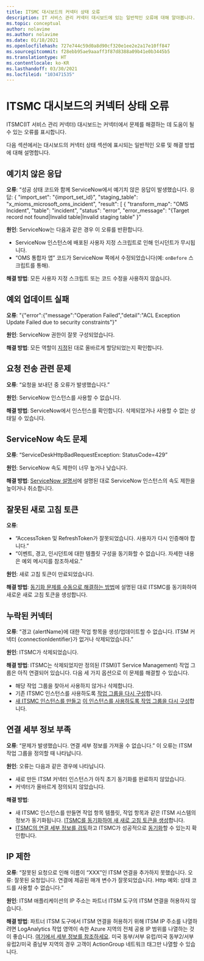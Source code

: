 ```yaml
---
title: ITSMC 대시보드의 커넥터 상태 오류
description: IT 서비스 관리 커넥터 대시보드에 있는 일반적인 오류에 대해 알아봅니다.
ms.topic: conceptual
author: nolavime
ms.author: nolavime
ms.date: 01/18/2021
ms.openlocfilehash: 727e744c59d0a8d90cf320e1ee2e2a17e10ff847
ms.sourcegitcommit: f28ebb95ae9aaaff3f87d8388a09b41e0b3445b5
ms.translationtype: HT
ms.contentlocale: ko-KR
ms.lasthandoff: 03/30/2021
ms.locfileid: "103471535"
---
```

# <a name="connector-status-errors-in-the-itsmc-dashboard"></a>ITSMC 대시보드의 커넥터 상태 오류

ITSMC(IT 서비스 관리 커넥터) 대시보드는 커넥터에서 문제를 해결하는 데 도움이 될 수 있는 오류를 표시합니다.

다음 섹션에서는 대시보드의 커넥터 상태 섹션에 표시되는 일반적인 오류 및 해결 방법에 대해 설명합니다.

## <a name="unexpected-response"></a>예기치 않은 응답

**오류**: “성공 상태 코드와 함께 ServiceNow에서 예기치 않은 응답이 발생했습니다. 응답: { "import_set": "{import_set_id}", "staging_table": "x_mioms_microsoft_oms_incident", "result": [ { "transform_map": "OMS Incident", "table": "incident", "status": "error", "error_message": "{Target record not found|Invalid table|Invalid staging table" }"

**원인**: ServiceNow는 다음과 같은 경우 이 오류를 반환합니다.

* ServiceNow 인스턴스에 배포된 사용자 지정 스크립트로 인해 인시던트가 무시됩니다.
* “OMS 통합자 앱” 코드가 ServiceNow 쪽에서 수정되었습니다(예: `onBefore` 스크립트를 통해).

**해결 방법**: 모든 사용자 지정 스크립트 또는 코드 수정을 사용하지 않습니다.

## <a name="exception-update-failure"></a>예외 업데이트 실패

**오류**: "{"error":{"message":"Operation Failed","detail":"ACL Exception Update Failed due to security constraints"}"

**원인**: ServiceNow 권한이 잘못 구성되었습니다.

**해결 방법**: 모든 역할이 [지정](itsmc-connections-servicenow.md#install-the-user-app-and-create-the-user-role)된 대로 올바르게 할당되었는지 확인합니다.

## <a name="problem-sending-a-request"></a>요청 전송 관련 문제

**오류**: “요청을 보내던 중 오류가 발생했습니다.”

**원인**: ServiceNow 인스턴스를 사용할 수 없습니다.

**해결 방법**: ServiceNow에서 인스턴스를 확인합니다. 삭제되었거나 사용할 수 없는 상태일 수 있습니다.

## <a name="servicenow-rate-problem"></a>ServiceNow 속도 문제

**오류**: “ServiceDeskHttpBadRequestException: StatusCode=429”

**원인**: ServiceNow 속도 제한이 너무 높거나 낮습니다.

**해결 방법**: [ServiceNow 설명서](https://docs.servicenow.com/bundle/london-application-development/page/integrate/inbound-rest/task/investigate-rate-limit-violations.html)에 설명된 대로 ServiceNow 인스턴스의 속도 제한을 높이거나 취소합니다.

## <a name="invalid-refresh-token"></a>잘못된 새로 고침 토큰

**오류**: 
  * “AccessToken 및 RefreshToken가 잘못되었습니다. 사용자가 다시 인증해야 합니다.”
  * “이벤트, 경고, 인시던트에 대한 템플릿 구성을 동기화할 수 없습니다. 자세한 내용은 예외 메시지를 참조하세요.”

**원인**: 새로 고침 토큰이 만료되었습니다.

**해결 방법**: [동기화 문제를 수동으로 해결하는 방법](./itsmc-resync-servicenow.md)에 설명된 대로 ITSMC를 동기화하여 새로운 새로 고침 토큰을 생성합니다.

## <a name="missing-connector"></a>누락된 커넥터

**오류**: “경고 {alertName}에 대한 작업 항목을 생성/업데이트할 수 없습니다. ITSM 커넥터 {connectionIdentifier}가 없거나 삭제되었습니다.”

**원인**: ITSMC가 삭제되었습니다.

**해결 방법**: ITSMC는 삭제되었지만 정의된 ITSM(IT Service Management) 작업 그룹은 아직 연결되어 있습니다. 다음 세 가지 옵션으로 이 문제를 해결할 수 있습니다.

* 해당 작업 그룹을 찾아서 사용하지 않거나 삭제합니다.
* 기존 ITSMC 인스턴스를 사용하도록 [작업 그룹을 다시 구성](./itsmc-definition.md#create-itsm-work-items-from-azure-alerts)합니다.
* [새 ITSMC 인스턴스를 만들고](./itsmc-definition.md#create-an-itsm-connection) [이 인스턴스를 사용하도록 작업 그룹을 다시 구성](itsmc-definition.md#create-itsm-work-items-from-azure-alerts)합니다.

## <a name="lack-of-connection-details"></a>연결 세부 정보 부족

**오류**: “문제가 발생했습니다. 연결 세부 정보를 가져올 수 없습니다.” 이 오류는 ITSM 작업 그룹을 정의할 때 나타납니다.

**원인**: 오류는 다음과 같은 경우에 나타납니다.

* 새로 만든 ITSM 커넥터 인스턴스가 아직 초기 동기화를 완료하지 않았습니다.
* 커넥터가 올바르게 정의되지 않았습니다.

**해결 방법**: 

* 새 ITSMC 인스턴스를 만들면 작업 항목 템플릿, 작업 항목과 같은 ITSM 시스템의 정보가 동기화됩니다. [ITSMC를 동기화하여 새 새로 고침 토큰을 생성](./itsmc-resync-servicenow.md)합니다.
* [ITSMC의 연결 세부 정보를 검토](./itsmc-connections-servicenow.md#create-a-connection)하고 ITSMC가 성공적으로 [동기화](./itsmc-resync-servicenow.md)할 수 있는지 확인합니다.


## <a name="ip-restrictions"></a>IP 제한
**오류**: “잘못된 요청으로 인해 이름이 “XXX”인 ITSM 연결을 추가하지 못했습니다. 오류: 잘못된 요청입니다. 연결에 제공된 매개 변수가 잘못되었습니다. Http 예외: 상태 코드를 사용할 수 없습니다.”

**원인**: ITSM 애플리케이션의 IP 주소는 파트너 ITSM 도구의 ITSM 연결을 허용하지 않습니다.

**해결 방법**: 파트너 ITSM 도구에서 ITSM 연결을 허용하기 위해 ITSM IP 주소를 나열하려면 LogAnalytics 작업 영역이 속한 Azure 지역의 전체 공용 IP 범위를 나열하는 것이 좋습니다. [여기에서 세부 정보를 참조하세요](https://www.microsoft.com/download/details.aspx?id=56519). 미국 동부/서부 유럽/미국 동부2/서부 유럽2/미국 중남부 지역의 경우 고객이 ActionGroup 네트워크 태그만 나열할 수 있습니다.
